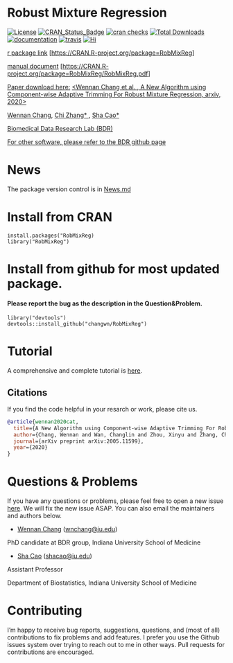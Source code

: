 # Robust Mixture Regression



<!-- badges: start -->

[![License](http://img.shields.io/badge/license-GPL%20v3-orange.svg?style=flat)](http://www.gnu.org/licenses/gpl-3.0.en.html)
[![CRAN_Status_Badge](https://www.r-pkg.org/badges/version-ago/RobMixReg)](https://CRAN.R-project.org/package=RobMixReg)
[![cran checks](https://cranchecks.info/badges/worst/RobMixReg)](https://CRAN.R-project.org/web/checks/check_results_RobMixReg.html)
[![Total Downloads](https://cranlogs.r-pkg.org/badges/grand-total/RobMixReg)](https://cran.r-project.org/package=RobMixReg)
[![documentation](https://github.com/laresbernardo/lares/workflows/documentation/badge.svg)](https://CRAN.R-project.org/package=RobMixReg/RobMixReg.pdf)
[![travis](https://travis-ci.com/laresbernardo/lares.svg?branch=master)](https://travis-ci.org/github/changwn/RobMixReg)
[![Hi](https://img.shields.io/badge/say-hi-blue.svg)](https://changwn.github.io/)

<!-- badges: end -->
<!--   ![Download](https://cranlogs.r-pkg.org/badges/RobMixReg)   -->

[r package link](https://CRAN.R-project.org/package=RobMixReg) [https://CRAN.R-project.org/package=RobMixReg]

[manual document](https://CRAN.R-project.org/package=RobMixReg/RobMixReg.pdf) [https://CRAN.R-project.org/package=RobMixReg/RobMixReg.pdf]

[Paper download here:](https://arxiv.org/abs/2005.11599) [<Wennan Chang et al. , A New Algorithm using Component-wise Adaptive Trimming For Robust Mixture Regression, arxiv, 2020>](https://arxiv.org/abs/2005.11599)

[Wennan Chang](https://changwn.github.io/), [Chi Zhang\* ](https://zcslab.github.io/), [Sha Cao\* ](https://medicine.iu.edu/faculty/38873/cao-sha)

[Biomedical Data Research Lab (BDR)](https://zcslab.github.io/) 

[For other software, please refer to the BDR github page](https://github.com/zcslab)




# News

The package version control is in [News.md](https://changwn.github.io/RobMixReg/news/index.html)

# Install from CRAN
```
install.packages("RobMixReg)
library("RobMixReg")
```

# Install from github for most updated package. 
#### Please report the bug as the description in the Question&Problem.
```
library("devtools")
devtools::install_github("changwn/RobMixReg")
```

# Tutorial

A comprehensive and complete tutorial is [here](https://changwn.github.io/RobMixReg/articles/tutorial.html).

## Citations
If you find the code helpful in your resarch or work, please cite us.
```BibTex
@article{wennan2020cat,
  title={A New Algorithm using Component-wise Adaptive Trimming For Robust Mixture Regression},
  author={Chang, Wennan and Wan, Changlin and Zhou, Xinyu and Zhang, Chi and Cao, Sha},
  journal={arXiv preprint arXiv:2005.11599},
  year={2020}
}
```

# Questions & Problems

If you have any questions or problems, please feel free to open a new issue [here](https://github.com/changwn/RMR/issues). We will fix the new issue ASAP.  You can also email the maintainers and authors below.

- [Wennan Chang](https://changwn.github.io/)
(wnchang@iu.edu)

PhD candidate at BDR group, Indiana University School of Medicine

- [Sha Cao](https://medicine.iu.edu/faculty/38873/cao-sha/)
(shacao@iu.edu)

Assistant Professor

Department of Biostatistics, Indiana University School of Medicine

# Contributing

I’m happy to receive bug reports, suggestions, questions, and (most of
all) contributions to fix problems and add features. I prefer you use
the Github issues system over trying to reach out to me in other ways.
Pull requests for contributions are encouraged.
